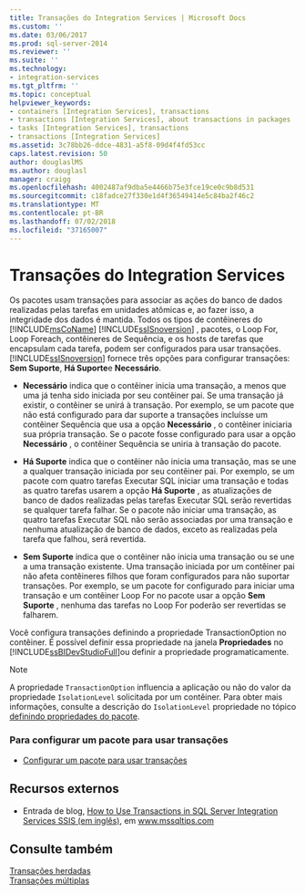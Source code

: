 ```yaml
---
title: Transações do Integration Services | Microsoft Docs
ms.custom: ''
ms.date: 03/06/2017
ms.prod: sql-server-2014
ms.reviewer: ''
ms.suite: ''
ms.technology:
- integration-services
ms.tgt_pltfrm: ''
ms.topic: conceptual
helpviewer_keywords:
- containers [Integration Services], transactions
- transactions [Integration Services], about transactions in packages
- tasks [Integration Services], transactions
- transactions [Integration Services]
ms.assetid: 3c78bb26-ddce-4831-a5f8-09d4f4fd53cc
caps.latest.revision: 50
author: douglaslMS
ms.author: douglasl
manager: craigg
ms.openlocfilehash: 4002487af9dba5e4466b75e3fce19ce0c9b8d531
ms.sourcegitcommit: c18fadce27f330e1d4f36549414e5c84ba2f46c2
ms.translationtype: MT
ms.contentlocale: pt-BR
ms.lasthandoff: 07/02/2018
ms.locfileid: "37165007"
---
```

# <a name="integration-services-transactions"></a>Transações do Integration Services
  Os pacotes usam transações para associar as ações do banco de dados realizadas pelas tarefas em unidades atômicas e, ao fazer isso, a integridade dos dados é mantida. Todos os tipos de contêineres do [!INCLUDE[msCoName](../includes/msconame-md.md)] [!INCLUDE[ssISnoversion](../includes/ssisnoversion-md.md)] , pacotes, o Loop For, Loop Foreach, contêineres de Sequência, e os hosts de tarefas que encapsulam cada tarefa, podem ser configurados para usar transações. [!INCLUDE[ssISnoversion](../includes/ssisnoversion-md.md)] fornece três opções para configurar transações: **Sem Suporte**, **Há Suporte**e **Necessário**.  
  
-   **Necessário** indica que o contêiner inicia uma transação, a menos que uma já tenha sido iniciada por seu contêiner pai. Se uma transação já existir, o contêiner se unirá à transação. Por exemplo, se um pacote que não está configurado para dar suporte a transações incluísse um contêiner Sequência que usa a opção **Necessário** , o contêiner iniciaria sua própria transação. Se o pacote fosse configurado para usar a opção **Necessário** , o contêiner Sequência se uniria à transação do pacote.  
  
-   **Há Suporte** indica que o contêiner não inicia uma transação, mas se une a qualquer transação iniciada por seu contêiner pai. Por exemplo, se um pacote com quatro tarefas Executar SQL iniciar uma transação e todas as quatro tarefas usarem a opção **Há Suporte** , as atualizações de banco de dados realizadas pelas tarefas Executar SQL serão revertidas se qualquer tarefa falhar. Se o pacote não iniciar uma transação, as quatro tarefas Executar SQL não serão associadas por uma transação e nenhuma atualização de banco de dados, exceto as realizadas pela tarefa que falhou, será revertida.  
  
-   **Sem Suporte** indica que o contêiner não inicia uma transação ou se une a uma transação existente. Uma transação iniciada por um contêiner pai não afeta contêineres filhos que foram configurados para não suportar transações. Por exemplo, se um pacote for configurado para iniciar uma transação e um contêiner Loop For no pacote usar a opção **Sem Suporte** , nenhuma das tarefas no Loop For poderão ser revertidas se falharem.  
  
 Você configura transações definindo a propriedade TransactionOption no contêiner. É possível definir essa propriedade na janela **Propriedades** no [!INCLUDE[ssBIDevStudioFull](../includes/ssbidevstudiofull-md.md)]ou definir a propriedade programaticamente.  
  
> [!NOTE]  
>  A propriedade `TransactionOption` influencia a aplicação ou não do valor da propriedade `IsolationLevel` solicitada por um contêiner. Para obter mais informações, consulte a descrição do `IsolationLevel` propriedade no tópico [definindo propriedades do pacote](set-package-properties.md).  
  
### <a name="to-configure-a-package-to-use-transactions"></a>Para configurar um pacote para usar transações  
  
-   [Configurar um pacote para usar transações](../relational-databases/native-client-ole-db-transactions/transactions.md)  
  
## <a name="external-resources"></a>Recursos externos  
  
-   Entrada de blog, [How to Use Transactions in SQL Server Integration Services SSIS (em inglês)](http://go.microsoft.com/fwlink/?LinkId=157783), em www.mssqltips.com  
  
## <a name="see-also"></a>Consulte também  
 [Transações herdadas](../../2014/integration-services/inherited-transactions.md)   
 [Transações múltiplas](../../2014/integration-services/multiple-transactions.md)  
  
  
